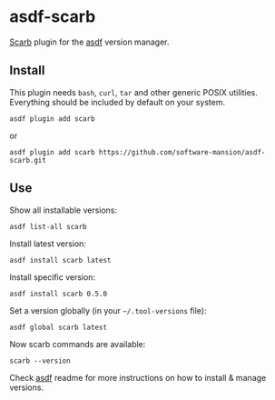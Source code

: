 # asdf-scarb

[Scarb] plugin for the [asdf] version manager.

## Install

This plugin needs `bash`, `curl`, `tar` and other generic POSIX utilities.
Everything should be included by default on your system.

```shell
asdf plugin add scarb
```

or

```shell
asdf plugin add scarb https://github.com/software-mansion/asdf-scarb.git
```

## Use

Show all installable versions:

```shell
asdf list-all scarb
```

Install latest version:

```shell
asdf install scarb latest
```

Install specific version:

```shell
asdf install scarb 0.5.0
```

Set a version globally (in your `~/.tool-versions` file):

```shell
asdf global scarb latest
```

Now scarb commands are available:

```shell
scarb --version
```

Check [asdf](https://github.com/asdf-vm/asdf) readme for more instructions on how to install & manage versions.

[asdf]: https://asdf-vm.com

[scarb]: https://docs.swmansion.com/scarb
